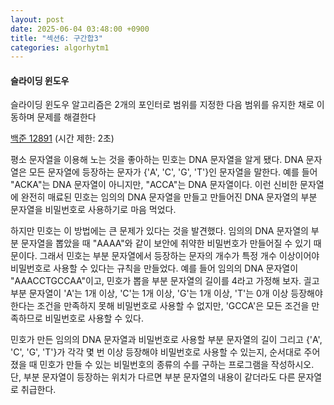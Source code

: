 ```yaml
---
layout: post
date: 2025-06-04 03:48:00 +0900
title: "섹션6: 구간합3"
categories: algorhytm1
---
```

#### 슬라이딩 윈도우
슬라이딩 윈도우 알고리즘은 2개의 포인터로 범위를 지정한 다음 범위를 유지한 채로 이동하며 문제를 해결한다


[백준 12891](https://www.acmicpc.net/problem/12891)
(시간 제한: 2초)


평소 문자열을 이용해 노는 것을 좋아하는 민호는 DNA 문자열을 알게 됐다. DNA 문자열은 모든 문자열에 등장하는 문자가 {'A', 'C', 'G', 'T'}인 문자열을 말한다.
예를 들어 "ACKA"는 DNA 문자열이 아니지만, "ACCA"는 DNA 문자열이다. 이런 신비한 문자열에 완전히 매료된 민호는 임의의 DNA 문자열을 만들고 만들어진 DNA 문자열의 
부분 문자열을 비밀번호로 사용하기로 마음 먹었다. 

하지만 민호는 이 방법에는 큰 문제가 있다는 것을 발견했다. 임의의 DNA 문자열의 부분 문자열을 뽑았을 때 "AAAA"와 같이 보안에 취약한 비밀번호가 만들어질 수 있기 때문이다. 
그래서 민호는 부분 문자열에서 등장하는 문자의 개수가 특정 개수 이상이어야 비밀번호로 사용할 수 있다는 규칙을 만들었다. 예를 들어 임의의 DNA 문자열이 "AAACCTGCCAA"이고, 
민호가 뽑을 부분 문자열의 길이를 4라고 가정해 보자. 긜고 부분 문자열이 'A'는 1개 이상, 'C'는 1개 이상, 'G'는 1개 이상, 'T'는 0개 이상 등장해야 한다는 조건을 
만족하지 못해 비밀번호로 사용할 수 없지만, 'GCCA'은 모든 조건을 만족하므로 비밀번호로 사용할 수 있다. 

민호가 만든 임의의 DNA 문자열과 비밀번호로 사용할 부분 문자열의 길이 그리고 {'A', 'C', 'G', 'T'}가 각각 몇 번 이상 등장해야 비밀번호로 사용할 수 있는지, 
순서대로 주어졌을 때 민호가 만들 수 있는 비밀번호의 종류의 수를 구하는 프로그램을 작성하시오.
단, 부분 문자열이 등장하는 위치가 다르면 부분 문자열의 내용이 같더라도 다른 문자열로 취급한다. 
